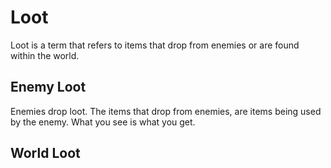 # Loot 

Loot is a term that refers to items that drop from enemies or are found within the world.

## Enemy Loot

Enemies drop loot. The items that drop from enemies, are items being used by the enemy. What you see is what you get.

## World Loot